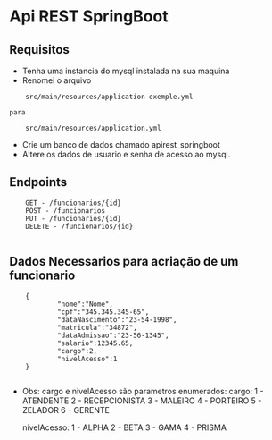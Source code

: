 # Api REST SpringBoot

## Requisitos
* Tenha uma instancia do mysql instalada na sua maquina
* Renomei o arquivo 
```
    src/main/resources/application-exemple.yml 
```
    para
```
    src/main/resources/application.yml 
```
* Crie um banco de dados chamado apirest_springboot
* Altere os dados de usuario e senha de acesso ao mysql.

## Endpoints
```
    GET - /funcionarios/{id}
    POST - /funcionarios
    PUT - /funcionarios/{id}
    DELETE - /funcionarios/{id}
	
```

## Dados Necessarios para acriação de um funcionario
```
    {
        	"nome":"Nome",
        	"cpf":"345.345.345-65",
        	"dataNascimento":"23-54-1998",
        	"matricula":"34872",
        	"dataAdmissao":"23-56-1345",
        	"salario":12345.65,
        	"cargo":2,
        	"nivelAcesso":1
    }
	
```

* Obs: cargo e nivelAcesso são parametros enumerados:
    cargo:
        1 - ATENDENTE
	    2 - RECEPCIONISTA
	    3 - MALEIRO
	    4 - PORTEIRO
	    5 - ZELADOR
	    6 - GERENTE

    nivelAcesso:
        1 - ALPHA
	    2 - BETA
	    3 - GAMA
	    4 - PRISMA
